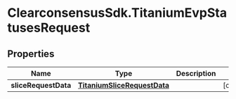 # ClearconsensusSdk.TitaniumEvpStatusesRequest

## Properties

Name | Type | Description | Notes
------------ | ------------- | ------------- | -------------
**sliceRequestData** | [**TitaniumSliceRequestData**](TitaniumSliceRequestData.md) |  | [optional] 


